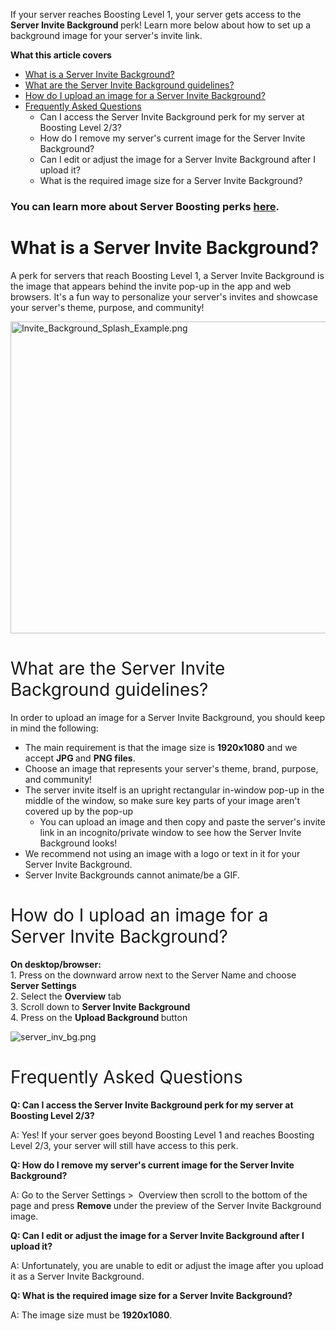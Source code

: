 <p>If your server reaches <span class="wysiwyg-underline">Boosting Level 1</span>, your server gets access to the <strong>Server Invite Background </strong>perk! Learn more below about how to set up a background image for your server's invite link.</p>
<p><span class="wysiwyg-font-size-large"><strong>What this article covers</strong></span></p>
<ul>
    <li><a href="#h_01FPV58AGKSHK21GZHAGPXC1QQ" target="_self">What is a Server Invite Background?</a></li>
    <li><a href="#h_01FPV58H6YBDSBQ82RZH1QZVAY" target="_self">What are the Server Invite Background guidelines?</a></li>
    <li><a href="#h_01FPV58T3NS8PAA39ZA0SBMFKE" target="_self">How do I upload an image for a Server Invite Background?</a></li>
    <li>
        <a href="#h_01FPV5T8ZC74SG4PNTEPAEABRS" target="_self">Frequently Asked Questions</a>
        <ul>
            <li>Can I access the Server Invite Background perk for my server at Boosting Level 2/3?</li>
            <li>How do I remove my server's current image for the Server Invite Background?</li>
            <li>Can I edit or adjust the image for a Server Invite Background after I upload it?</li>
            <li>What is the required image size for a Server Invite Background?</li>
        </ul>
    </li>
</ul>
<h3>You can learn more about Server Boosting perks <a href="https://support.discord.com/hc/en-us/articles/360028038352" target="_blank" rel="noopener noreferrer">here</a>.</h3>
<h1 id="h_01FPV58AGKSHK21GZHAGPXC1QQ">What is a Server Invite Background?</h1>
<p><span style="font-weight: 400;">A perk for servers that reach <span class="wysiwyg-underline">Boosting Level 1</span>, a Server Invite Background is the image that appears behind the invite pop-up in the app and web browsers. It's a fun way to personalize your server's invites and showcase your server's theme, purpose, and community!<br></span></p>
<p class="wysiwyg-text-align-center"><img src="https://support.discord.com/hc/article_attachments/4415841894935/Invite_Background_Splash_Example.png" alt="Invite_Background_Splash_Example.png" width="610" height="499"></p>
<h1 id="h_01FPV58H6YBDSBQ82RZH1QZVAY"><span style="font-weight: 400;">What are the Server Invite Background guidelines?</span></h1>
<p><span style="font-weight: 400;">In order to upload an image for a Server Invite Background, you should keep in mind the following:</span></p>
<ul>
    <li><span style="font-weight: 400;">The main requirement is that the image size is <strong>1920x1080</strong> and we accept <strong>JPG </strong>and <strong>PNG files</strong>.</span></li>
    <li><span style="font-weight: 400;">Choose an image that represents your server's theme, brand, purpose, and community!</span></li>
    <li>
        <span style="font-weight: 400;">The server invite itself is an upright rectangular in-window pop-up in the middle of the window, so make sure key parts of your image aren't covered up by the pop-up</span>
        <ul>
            <li><span style="font-weight: 400;">You can upload an image and then copy and paste the server's invite link in an incognito/private window to see how the Server Invite Background looks!</span></li>
        </ul>
    </li>
    <li>
        <span style="font-weight: 400;">We recommend not using an image with a logo or text in it for your Server Invite Background.</span><span style="font-weight: 400;"><br></span>
    </li>
    <li><span style="font-weight: 400;">Server Invite Backgrounds cannot animate/be a GIF.</span></li>
</ul>
<h1 id="h_01FPV58T3NS8PAA39ZA0SBMFKE"><span style="font-weight: 400;">How do I upload an image for a Server Invite Background?</span></h1>
<p><span style="font-weight: 400;"><span class="wysiwyg-font-size-large"><strong>On desktop/browser:</strong></span><br>1. Press on the downward arrow next to the Server Name and choose <strong>Server Settings</strong> <br>2. Select the <strong>Overview</strong> tab<br>3. Scroll down to <strong>Server Invite Background</strong><br>4. Press on the <strong>Upload Background </strong>button</span></p>
<p class="wysiwyg-text-align-center"><img src="https://support.discord.com/hc/article_attachments/5328923421719/server_inv_bg.png" alt="server_inv_bg.png"></p>
<h1 id="h_01FPV5T8ZC74SG4PNTEPAEABRS"><span style="font-weight: 400;">Frequently Asked Questions</span></h1>
<p><strong>Q: Can I access the Server Invite Background perk for my server at Boosting Level 2/3?</strong></p>
<p>A: Yes! If your server goes beyond Boosting Level 1 and reaches Boosting Level 2/3, your server will still have access to this perk.</p>
<p><strong>Q: How do I remove my server's current image for the Server Invite Background?<br></strong></p>
<p>A: Go to the Server Settings &gt;  Overview then scroll to the bottom of the page and press <strong>Remove </strong>under the preview of the Server Invite Background image.</p>
<p><strong>Q: Can I edit or adjust the image for a Server Invite Background after I upload it?</strong></p>
<p>A: Unfortunately, you are unable to edit or adjust the image after you upload it as a Server Invite Background.</p>
<p><strong>Q: What is the required image size for a Server Invite Background?</strong></p>
<p>A: The image size must be <span style="font-weight: 400;"><strong>1920x1080</strong></span>.</p>